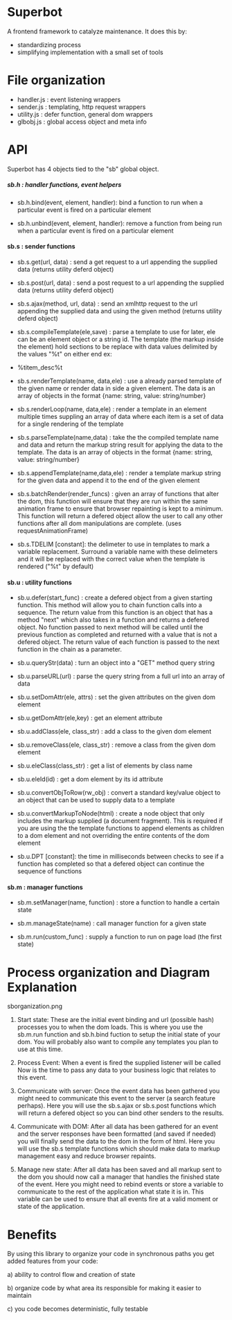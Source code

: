 # Superbot
A frontend framework to catalyze maintenance. It does this by:
* standardizing process
* simplifying implementation with a small set of tools



# File organization
* handler.js : event listening wrappers
* sender.js : templating, http request wrappers
* utility.js : defer function, general dom wrappers
* glbobj.js : global access object and meta info









# API

Superbot has 4 objects tied to the "sb" global object.



##### sb.h : handler functions, event helpers

* sb.h.bind(event, element, handler): bind a function to run when a particular event
is fired on a particular element

* sb.h.unbind(event, element, handler): remove a function from being run when a 
particular event is fired on a particular element



#### sb.s : sender functions

* sb.s.get(url, data) : send a get request to a url appending the supplied data
(returns utility deferd object)

* sb.s.post(url, data) : send a post request to a url appending the supplied data
(returns utility deferd object)

* sb.s.ajax(method, url, data) : send an xmlhttp request to the url appending 
the supplied data and using the given method (returns utility deferd object)

* sb.s.compileTemplate(ele,save) : parse a template to use for later, ele can be an element object
or a string id.  The template (the markup inside the element) hold sections to be
replace with data values delimited by the values "%t" on either end 
ex: <li>%titem_desc%t</li>

* sb.s.renderTemplate(name, data,ele) : use a already parsed template of the given
name or render data in side a given element. The data is an array of objects in the 
format {name: string, value: string/number}

* sb.s.renderLoop(name, data,ele) : render a template in an element multiple times
suppling an array of data where each item is a set of data for a single rendering 
of the template

* sb.s.parseTemplate(name,data) : take the the compiled template name and data and return
the markup string result for applying the data to the template. The data is an array of objects in the 
format {name: string, value: string/number}

* sb.s.appendTemplate(name,data,ele) : render a template markup string for the given
data and append it to the end of the given element

* sb.s.batchRender(render_funcs) : given an array of functions that alter the dom,
this function will ensure that they are run within the same animation
frame to ensure that browser repainting is kept to a minimum. This function
will return a defered object allow the user to call any other functions after 
all dom manipulations are complete. (uses requestAnimationFrame)

* sb.s.TDELIM [constant]: the delimeter to use in templates to mark a variable replacement.
Surround a variable name with these delimeters and it will be replaced with the
correct value when the template is rendered ("%t" by default)



#### sb.u : utility functions

* sb.u.defer(start_func) : create a defered object from a given starting function.
This method will allow you to chain  function calls into a sequence. The return 
value from this function is an object that has a method "next" which also takes in
a function and returns a defered object. No function passed to next method will be
called until the previous function as completed and returned with a value that 
is not a defered object. The return value of each function is passed to the next
function in the chain as a parameter.

* sb.u.queryStr(data) : turn an object into a "GET" method query string

* sb.u.parseURL(url) : parse the query string from a full url into an array of
 data

* sb.u.setDomAttr(ele, attrs) : set the given attributes on the given dom element

* sb.u.getDomAttr(ele,key) : get an element attribute

* sb.u.addClass(ele, class_str) : add a class to the given dom element

* sb.u.removeClass(ele, class_str) : remove a class from the given dom element

* sb.u.eleClass(class_str) : get a list of elements by class name

* sb.u.eleId(id) : get a dom element by its id attribute

* sb.u.convertObjToRow(rw_obj) : convert a standard key/value object to 
an object that can be used to supply data to a template

* sb.u.convertMarkupToNode(html) : create a node object that only includes the 
markup supplied (a document fragment). This is required if you are using the
the template functions to append elements as children to a dom element and not
overriding the entire contents of the dom element

* sb.u.DPT [constant]: the time in milliseconds between checks to see if a function has completed 
so that a defered object can continue the sequence of functions



#### sb.m : manager functions

* sb.m.setManager(name, function) : store a function to handle a certain state

* sb.m.manageState(name) : call manager function for a given state

* sb.m.run(custom_func) : supply a function to run on page load (the first state)








# Process organization and Diagram Explanation

sborganization.png


1) Start state: These are the initial event binding and url (possible hash) processes
you to when the dom loads. This is where you use the sb.m.run function and
sb.h.bind fuction to setup the initial state of your dom. You will
probably also want to compile any templates you plan to use at this time.

2) Process Event: When a event is fired the supplied listener will be called
Now is the time to pass any data to your business logic that relates to this
event. 

3) Communicate with server: Once the event data has been gathered you might need
to communicate this event to the server (a search feature perhaps). Here you will
use the sb.s.ajax or sb.s.post functions which will return a defered object so 
you can bind other senders to the results.

4) Communicate with DOM: After all data has been gathered for an event and the server
responses have been formatted (and saved if needed) you will finally send the
data to the dom in the form of html. Here you will use the sb.s template functions 
which should make data to markup management easy and reduce browser repaints. 

5) Manage new state: After all data has been saved and all markup sent to the dom 
you should now call a manager that handles the finished state of the event. Here you 
might need to rebind events or store a variable to communicate to the rest of
the application what state it is in. This variable can be used to ensure that 
all events fire at a valid moment or state of the application. 




# Benefits


By using this library to organize your code in synchronous paths you get added
features from your code:

a) ability to control flow and creation of state

b) organize code by what area its responsible for making it 
easier to maintain

c) you code becomes deterministic, fully testable

